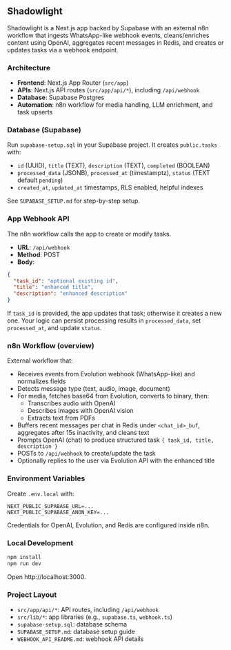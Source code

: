 ## Shadowlight

Shadowlight is a Next.js app backed by Supabase with an external n8n workflow that ingests WhatsApp-like webhook events, cleans/enriches content using OpenAI, aggregates recent messages in Redis, and creates or updates tasks via a webhook endpoint.

### Architecture
- **Frontend**: Next.js App Router (`src/app`)
- **APIs**: Next.js API routes (`src/app/api/*`), including `/api/webhook`
- **Database**: Supabase Postgres
- **Automation**: n8n workflow for media handling, LLM enrichment, and task upserts

### Database (Supabase)
Run `supabase-setup.sql` in your Supabase project. It creates `public.tasks` with:
- `id` (UUID), `title` (TEXT), `description` (TEXT), `completed` (BOOLEAN)
- `processed_data` (JSONB), `processed_at` (timestamptz), `status` (TEXT default `pending`)
- `created_at`, `updated_at` timestamps, RLS enabled, helpful indexes

See `SUPABASE_SETUP.md` for step-by-step setup.

### App Webhook API
The n8n workflow calls the app to create or modify tasks.
- **URL**: `/api/webhook`
- **Method**: POST
- **Body**:
```json
{
  "task_id": "optional existing id",
  "title": "enhanced title",
  "description": "enhanced description"
}
```
If `task_id` is provided, the app updates that task; otherwise it creates a new one. Your logic can persist processing results in `processed_data`, set `processed_at`, and update `status`.

### n8n Workflow (overview)
External workflow that:
- Receives events from Evolution webhook (WhatsApp-like) and normalizes fields
- Detects message type (text, audio, image, document)
- For media, fetches base64 from Evolution, converts to binary, then:
  - Transcribes audio with OpenAI
  - Describes images with OpenAI vision
  - Extracts text from PDFs
- Buffers recent messages per chat in Redis under `<chat_id>_buf`, aggregates after 15s inactivity, and cleans text
- Prompts OpenAI (chat) to produce structured task `{ task_id, title, description }`
- POSTs to `/api/webhook` to create/update the task
- Optionally replies to the user via Evolution API with the enhanced title

### Environment Variables
Create `.env.local` with:
```env
NEXT_PUBLIC_SUPABASE_URL=...
NEXT_PUBLIC_SUPABASE_ANON_KEY=...
```
Credentials for OpenAI, Evolution, and Redis are configured inside n8n.

### Local Development
```bash
npm install
npm run dev
```
Open http://localhost:3000.

### Project Layout
- `src/app/api/*`: API routes, including `/api/webhook`
- `src/lib/*`: app libraries (e.g., `supabase.ts`, `webhook.ts`)
- `supabase-setup.sql`: database schema
- `SUPABASE_SETUP.md`: database setup guide
- `WEBHOOK_API_README.md`: webhook API details
